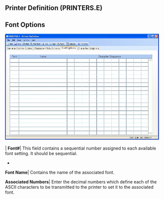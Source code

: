 ## Printer Definition (PRINTERS.E)
<PageHeader />

## Font Options

![](./PRINTERS-E-3.jpg)

| **Font#**|  This field contains a sequential number assigned to each
available font setting. It should be sequential.

-  
**Font Name**|  Contains the name of the associated font.

**Associated Numbers**|  Enter the decimal numbers which define each of the
ASCII characters to be transmitted to
the printer to set it to the associated font.


<badge text= "Version 8.10.57 " vertical="middle" />

<PageFooter />
